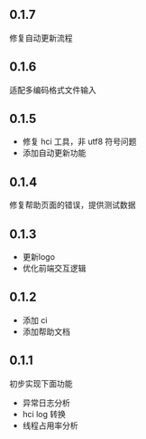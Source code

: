 ## 0.1.7

修复自动更新流程

## 0.1.6

适配多编码格式文件输入

## 0.1.5

- 修复 hci 工具，非 utf8 符号问题
- 添加自动更新功能

## 0.1.4

修复帮助页面的错误，提供测试数据

## 0.1.3

- 更新logo
- 优化前端交互逻辑

## 0.1.2

- 添加 ci
- 添加帮助文档

## 0.1.1

初步实现下面功能

- 异常日志分析
- hci log 转换
- 线程占用率分析
